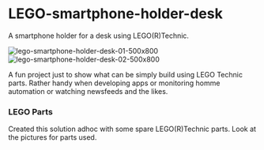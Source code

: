# LEGO-smartphone-holder-desk
A smartphone holder for a desk using LEGO(R)Technic.

![lego-smartphone-holder-desk-01-500x800](https://user-images.githubusercontent.com/47274144/61792063-1d92fb80-ae1c-11e9-88b9-4e6e21a9a8b2.png)
![lego-smartphone-holder-desk-02-500x800](https://user-images.githubusercontent.com/47274144/61792067-208dec00-ae1c-11e9-85e0-a08e68ba0231.png)

A fun project just to show what can be simply build using LEGO Technic parts.
Rather handy when developing apps or monitoring homme automation or watching newsfeeds and the likes.

### LEGO Parts
Created this solution adhoc with some spare LEGO(R)Technic parts.
Look at the pictures for parts used.
